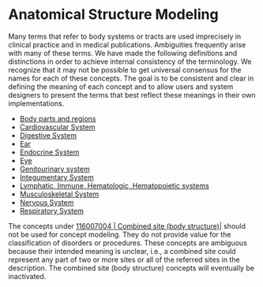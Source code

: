# Anatomical Structure Modeling

Many terms that refer to body systems or tracts are used imprecisely in clinical practice and in medical publications. Ambiguities frequently arise with many of these terms. We have made the following definitions and distinctions in order to achieve internal consistency of the terminology. We recognize that it may not be possible to get universal consensus for the names for each of these concepts. The goal is to be consistent and clear in defining the meaning of each concept and to allow users and system designers to present the terms that best reflect these meanings in their own implementations.

  * [Body parts and regions](Body-parts-and-regions_174690293.html)
  * [Cardiovascular System](Cardiovascular-System_174690294.html)
  * [Digestive System](Digestive-System_174690295.html)
  * [Ear](Ear_174690306.html)
  * [Endocrine System](Endocrine-System_174690296.html)
  * [Eye](Eye_174690307.html)
  * [Genitourinary system](Genitourinary-system_174690297.html)
  * [Integumentary System](Integumentary-System_174690298.html)
  * [Lymphatic, Immune, Hematologic, Hematopoietic systems](174690299.html)
  * [Musculoskeletal System](Musculoskeletal-System_174690300.html)
  * [Nervous System](Nervous-System_174690304.html)
  * [Respiratory System](Respiratory-System_174690305.html)

The concepts under [ 116007004 | Combined site (body structure)|](http://snomed.info/id/116007004 "116007004 | Combined site \(body structure\) |") should not be used for concept modeling. They do not provide value for the classification of disorders or procedures. These concepts are ambiguous because their intended meaning is unclear, i.e., a combined site could represent any part of two or more sites or all of the referred sites in the description. The combined site (body structure) concepts will eventually be inactivated.

  

